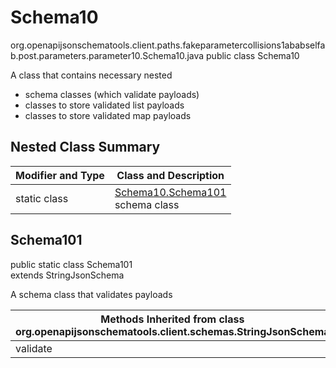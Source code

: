 # Schema10
org.openapijsonschematools.client.paths.fakeparametercollisions1ababselfab.post.parameters.parameter10.Schema10.java
public class Schema10

A class that contains necessary nested
- schema classes (which validate payloads)
- classes to store validated list payloads
- classes to store validated map payloads

## Nested Class Summary
| Modifier and Type | Class and Description |
| ----------------- | ---------------------- |
| static class | [Schema10.Schema101](#schema101)<br> schema class |

## Schema101
public static class Schema101<br>
extends StringJsonSchema

A schema class that validates payloads

| Methods Inherited from class org.openapijsonschematools.client.schemas.StringJsonSchema |
| ------------------------------------------------------------------ |
| validate                                                           |
